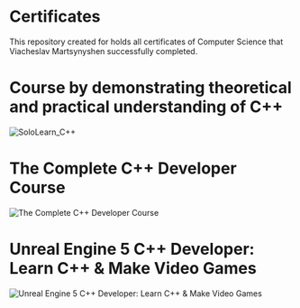 # Certificates
This repository created for holds all certificates of Computer Science that Viacheslav Martsynyshen successfully completed.

#  Course by demonstrating theoretical and practical understanding of C++
![SoloLearn_C++](https://github.com/ViacheslavM653/Certificates/assets/106179360/9def2d50-17c8-42a5-8fdd-0f0489533225)

# The Complete C++ Developer Course
  
![The Complete C++ Developer Course](https://udemy-certificate.s3.amazonaws.com/image/UC-d8c3cbb5-8bf0-41a1-960a-81273a3c15d5.jpg?v=1672334991000)

# Unreal Engine 5 C++ Developer: Learn C++ & Make Video Games

![Unreal Engine 5 C++ Developer: Learn C++ & Make Video Games](https://udemy-certificate.s3.amazonaws.com/image/UC-094a132d-e568-4e33-a16e-fee516c74e6e.jpg?v=1659091381000)


